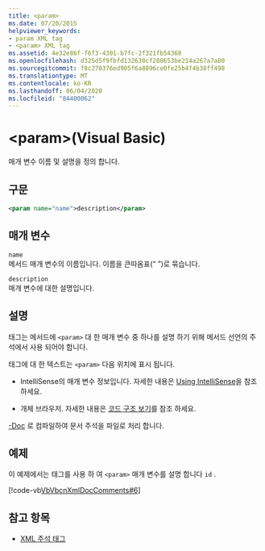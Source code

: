 ```yaml
---
title: <param>
ms.date: 07/20/2015
helpviewer_keywords:
- param XML tag
- <param> XML tag
ms.assetid: 4e32e86f-f6f3-4301-b7fc-2f321fb54368
ms.openlocfilehash: d325d5f9fbfd132630cf280653be214a267a7a80
ms.sourcegitcommit: f8c270376ed905f6a8896ce0fe25b4f4b38ff498
ms.translationtype: MT
ms.contentlocale: ko-KR
ms.lasthandoff: 06/04/2020
ms.locfileid: "84400062"
---
```

# <a name="param-visual-basic"></a>\<param>(Visual Basic)
매개 변수 이름 및 설명을 정의 합니다.  
  
## <a name="syntax"></a>구문  
  
```xml  
<param name="name">description</param>  
```  
  
## <a name="parameters"></a>매개 변수  
 `name`  
 메서드 매개 변수의 이름입니다. 이름을 큰따옴표(“ ”)로 묶습니다.  
  
 `description`  
 매개 변수에 대한 설명입니다.  
  
## <a name="remarks"></a>설명  
 태그는 메서드에 `<param>` 대 한 매개 변수 중 하나를 설명 하기 위해 메서드 선언의 주석에서 사용 되어야 합니다.  
  
 태그에 대 한 텍스트는 `<param>` 다음 위치에 표시 됩니다.  
  
- IntelliSense의 매개 변수 정보입니다. 자세한 내용은 [Using IntelliSense](/visualstudio/ide/using-intellisense)을 참조하세요.  
  
- 개체 브라우저. 자세한 내용은 [코드 구조 보기](/visualstudio/ide/viewing-the-structure-of-code)를 참조 하세요.  
  
 [-Doc](../../reference/command-line-compiler/doc.md) 로 컴파일하여 문서 주석을 파일로 처리 합니다.  
  
## <a name="example"></a>예제  
 이 예제에서는 태그를 사용 하 여 `<param>` 매개 변수를 설명 합니다 `id` .  
  
 [!code-vb[VbVbcnXmlDocComments#6](~/samples/snippets/visualbasic/VS_Snippets_VBCSharp/VbVbcnXmlDocComments/VB/Class1.vb#6)]  
  
## <a name="see-also"></a>참고 항목

- [XML 주석 태그](index.md)
